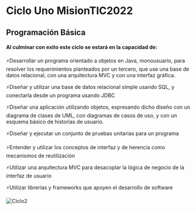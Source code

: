 # Ciclo Uno MisionTIC2022 
## Programación Básica

#### Al culminar con exito este ciclo se estará en la capacidad de: <br>
:zap:Desarrollar un programa orientado a objetos en Java, monousuario, para resolver los requerimientos planteados por un tercero, que use una base de datos relacional, con una arquitectura MVC y con una interfaz gráfica.<br>

:zap:Diseñar y utilizar una base de datos relacional simple usando SQL, y conectarla desde un programa usando JDBC <br>

:zap:Diseñar una aplicación utilizando objetos, expresando dicho diseño con un diagrama de clases de UML, con diagramas de casos de uso, y con un esquema básico de historias de usuario. <br>

:zap:Diseñar y ejecutar un conjunto de pruebas unitarias para un programa <br>

:zap:Entender y utilizar los conceptos de interfaz y de herencia como mecanismos de reutilización <br>

:zap:Utilizar una arquitectura MVC para desacoplar la lógica de negocio de la interfaz de usuario <br>

:zap:Utilizar librerías y frameworks que apoyen el desarrollo de software<br>

<img src="https://i.ibb.co/JH5sWfK/Ciclo2.png" alt="Ciclo2">
